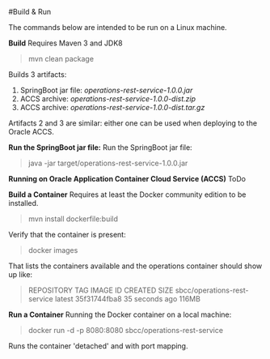 #Build & Run

The commands below are intended to be run on a Linux machine.

**Build**
Requires Maven 3 and JDK8
> mvn clean package

Builds 3 artifacts:
1. SpringBoot jar file: *operations-rest-service-1.0.0.jar*
2. ACCS archive: *operations-rest-service-1.0.0-dist.zip*
3. ACCS archive: *operations-rest-service-1.0.0-dist.tar.gz*

Artifacts 2 and 3 are similar: either one can be used when deploying to the Oracle ACCS.


**Run the SpringBoot jar file:**
Run the SpringBoot jar file:
> java -jar target/operations-rest-service-1.0.0.jar

**Running on Oracle Application Container Cloud Service (ACCS)**
ToDo

**Build a Container**
Requires at least the Docker community edition to be installed.
>mvn install dockerfile:build

Verify that the container is present:
> docker images

That lists the containers available and the operations container should show up like:
> REPOSITORY                    TAG     IMAGE ID      CREATED         SIZE
> sbcc/operations-rest-service  latest  35f31744fba8  35 seconds ago  116MB


**Run a Container**
Running the Docker container on a local machine:
> docker run -d -p 8080:8080 sbcc/operations-rest-service

Runs the container 'detached' and with port mapping.




